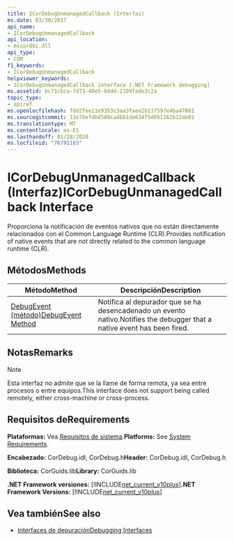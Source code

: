 ```yaml
---
title: ICorDebugUnmanagedCallback (Interfaz)
ms.date: 03/30/2017
api_name:
- ICorDebugUnmanagedCallback
api_location:
- mscordbi.dll
api_type:
- COM
f1_keywords:
- ICorDebugUnmanagedCallback
helpviewer_keywords:
- ICorDebugUnmanagedCallback interface [.NET Framework debugging]
ms.assetid: bc71cbca-7d73-40e5-84dd-2109fade3c2a
topic_type:
- apiref
ms.openlocfilehash: fdd2fee11e9353c3aa3faee2b137597e4ba47801
ms.sourcegitcommit: 13e79efdbd589cad6b1de634f5d6b1262b12ab01
ms.translationtype: MT
ms.contentlocale: es-ES
ms.lasthandoff: 01/28/2020
ms.locfileid: "76791183"
---
```

# <a name="icordebugunmanagedcallback-interface"></a><span data-ttu-id="f5749-102">ICorDebugUnmanagedCallback (Interfaz)</span><span class="sxs-lookup"><span data-stu-id="f5749-102">ICorDebugUnmanagedCallback Interface</span></span>
<span data-ttu-id="f5749-103">Proporciona la notificación de eventos nativos que no están directamente relacionados con el Common Language Runtime (CLR).</span><span class="sxs-lookup"><span data-stu-id="f5749-103">Provides notification of native events that are not directly related to the common language runtime (CLR).</span></span>  
  
## <a name="methods"></a><span data-ttu-id="f5749-104">Métodos</span><span class="sxs-lookup"><span data-stu-id="f5749-104">Methods</span></span>  
  
|<span data-ttu-id="f5749-105">Método</span><span class="sxs-lookup"><span data-stu-id="f5749-105">Method</span></span>|<span data-ttu-id="f5749-106">Descripción</span><span class="sxs-lookup"><span data-stu-id="f5749-106">Description</span></span>|  
|------------|-----------------|  
|[<span data-ttu-id="f5749-107">DebugEvent (método)</span><span class="sxs-lookup"><span data-stu-id="f5749-107">DebugEvent Method</span></span>](icordebugunmanagedcallback-debugevent-method.md)|<span data-ttu-id="f5749-108">Notifica al depurador que se ha desencadenado un evento nativo.</span><span class="sxs-lookup"><span data-stu-id="f5749-108">Notifies the debugger that a native event has been fired.</span></span>|  
  
## <a name="remarks"></a><span data-ttu-id="f5749-109">Notas</span><span class="sxs-lookup"><span data-stu-id="f5749-109">Remarks</span></span>  
  
> [!NOTE]
> <span data-ttu-id="f5749-110">Esta interfaz no admite que se la llame de forma remota, ya sea entre procesos o entre equipos.</span><span class="sxs-lookup"><span data-stu-id="f5749-110">This interface does not support being called remotely, either cross-machine or cross-process.</span></span>  
  
## <a name="requirements"></a><span data-ttu-id="f5749-111">Requisitos de</span><span class="sxs-lookup"><span data-stu-id="f5749-111">Requirements</span></span>  
 <span data-ttu-id="f5749-112">**Plataformas:** Vea [Requisitos de sistema](../../../../docs/framework/get-started/system-requirements.md).</span><span class="sxs-lookup"><span data-stu-id="f5749-112">**Platforms:** See [System Requirements](../../../../docs/framework/get-started/system-requirements.md).</span></span>  
  
 <span data-ttu-id="f5749-113">**Encabezado:** CorDebug.idl, CorDebug.h</span><span class="sxs-lookup"><span data-stu-id="f5749-113">**Header:** CorDebug.idl, CorDebug.h</span></span>  
  
 <span data-ttu-id="f5749-114">**Biblioteca:** CorGuids.lib</span><span class="sxs-lookup"><span data-stu-id="f5749-114">**Library:** CorGuids.lib</span></span>  
  
 <span data-ttu-id="f5749-115">**.NET Framework versiones:** [!INCLUDE[net_current_v10plus](../../../../includes/net-current-v10plus-md.md)]</span><span class="sxs-lookup"><span data-stu-id="f5749-115">**.NET Framework Versions:** [!INCLUDE[net_current_v10plus](../../../../includes/net-current-v10plus-md.md)]</span></span>  
  
## <a name="see-also"></a><span data-ttu-id="f5749-116">Vea también</span><span class="sxs-lookup"><span data-stu-id="f5749-116">See also</span></span>

- [<span data-ttu-id="f5749-117">Interfaces de depuración</span><span class="sxs-lookup"><span data-stu-id="f5749-117">Debugging Interfaces</span></span>](debugging-interfaces.md)
